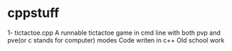 # cppstuff
1- tictactoe.cpp
A runnable tictactoe game in cmd line with both pvp and pve(or c stands for computer) modes
Code writen in c++
Old school work
